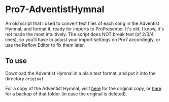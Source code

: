 # Pro7-AdventistHymnal
An old script that I used to convert text files of each song in the Adventist Hymnal, and format it, ready for imports to ProPresenter. It's old, I know, it's not made the most intuitively. The script does NOT break text (of 2/3/4 lines), so you'll have to adjust your import settings on Pro7 accordingly, or use the Reflow Editor to fix them later.

## To use
Download the Adventist Hymnal in a plain text format, and put it into the directory `original`.

For a copy of the Adventist Hymnal, visit [here](https://github.com/ariseforgod/adventist_hymnal/tree/master/raw_text) for the original copy, or [here](https://github.com/NeuronButter/adventist_hymnal/tree/master/raw_text) for a backup of that folder (in case the original is deleted).
